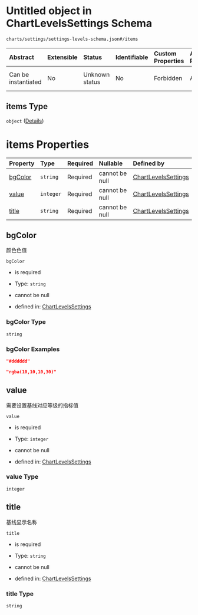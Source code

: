 # Untitled object in ChartLevelsSettings Schema

```txt
charts/settings/settings-levels-schema.json#/items
```



| Abstract            | Extensible | Status         | Identifiable | Custom Properties | Additional Properties | Access Restrictions | Defined In                                                                                                 |
| :------------------ | :--------- | :------------- | :----------- | :---------------- | :-------------------- | :------------------ | :--------------------------------------------------------------------------------------------------------- |
| Can be instantiated | No         | Unknown status | No           | Forbidden         | Allowed               | none                | [settings-levels-schema.json\*](../out/charts/settings/settings-levels-schema.json "open original schema") |

## items Type

`object` ([Details](settings-levels-schema-items.md))

# items Properties

| Property            | Type      | Required | Nullable       | Defined by                                                                                                                                        |
| :------------------ | :-------- | :------- | :------------- | :------------------------------------------------------------------------------------------------------------------------------------------------ |
| [bgColor](#bgcolor) | `string`  | Required | cannot be null | [ChartLevelsSettings](settings-levels-schema-items-properties-bgcolor.md "charts/settings/settings-levels-schema.json#/items/properties/bgColor") |
| [value](#value)     | `integer` | Required | cannot be null | [ChartLevelsSettings](settings-levels-schema-items-properties-value.md "charts/settings/settings-levels-schema.json#/items/properties/value")     |
| [title](#title)     | `string`  | Required | cannot be null | [ChartLevelsSettings](settings-levels-schema-items-properties-title.md "charts/settings/settings-levels-schema.json#/items/properties/title")     |

## bgColor

颜色色值

`bgColor`

* is required

* Type: `string`

* cannot be null

* defined in: [ChartLevelsSettings](settings-levels-schema-items-properties-bgcolor.md "charts/settings/settings-levels-schema.json#/items/properties/bgColor")

### bgColor Type

`string`

### bgColor Examples

```json
"#dddddd"
```

```json
"rgba(10,10,10,30)"
```

## value

需要设置基线对应等级的指标值

`value`

* is required

* Type: `integer`

* cannot be null

* defined in: [ChartLevelsSettings](settings-levels-schema-items-properties-value.md "charts/settings/settings-levels-schema.json#/items/properties/value")

### value Type

`integer`

## title

基线显示名称

`title`

* is required

* Type: `string`

* cannot be null

* defined in: [ChartLevelsSettings](settings-levels-schema-items-properties-title.md "charts/settings/settings-levels-schema.json#/items/properties/title")

### title Type

`string`
